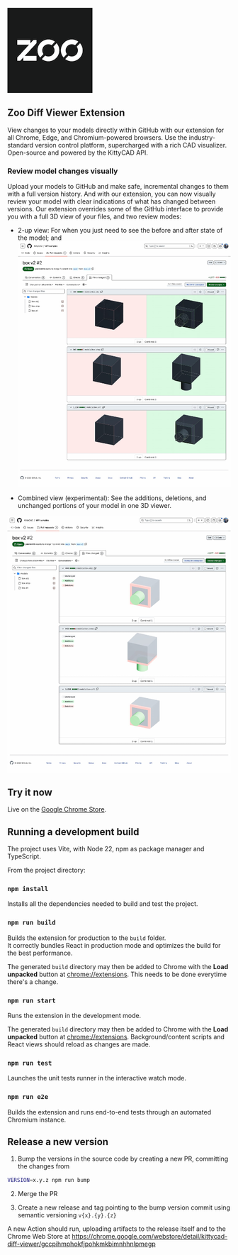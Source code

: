 ![Zoo](/public/logo192.png)

## Zoo Diff Viewer Extension

View changes to your models directly within GitHub with our extension for all Chrome, Edge, and Chromium-powered browsers. Use the industry-standard version control platform, supercharged with a rich CAD visualizer. Open-source and powered by the KittyCAD API.

### Review model changes visually

Upload your models to GitHub and make safe, incremental changes to them with a full version history. And with our extension, you can now visually review your model with clear indications of what has changed between versions. Our extension overrides some of the GitHub interface to provide you with a full 3D view of your files, and two review modes:

- 2-up view: For when you just need to see the before and after state of the model; and
![2-up view](/public/diff-viewer-2-up.jpg)

- Combined view (experimental): See the additions, deletions, and unchanged portions of your model in one 3D viewer.

![Combined view](/public/diff-viewer-combined.jpg)

## Try it now

Live on the [Google Chrome Store](https://chrome.google.com/webstore/detail/kittycad-diff-viewer/gccpihmphokfjpohkmkbimnhhnlpmegp).

## Running a development build

The project uses Vite, with Node 22, npm as package manager and TypeScript.

From the project directory:

### `npm install`

Installs all the dependencies needed to build and test the project.

### `npm run build`

Builds the extension for production to the `build` folder.\
It correctly bundles React in production mode and optimizes the build for the best performance.

The generated `build` directory may then be added to Chrome with the **Load unpacked** button at [chrome://extensions](). This needs to be done everytime there's a change.

### `npm run start`

Runs the extension in the development mode.

The generated `build` directory may then be added to Chrome with the **Load unpacked** button at [chrome://extensions](). Background/content scripts and React views should reload as changes are made.

### `npm run test`

Launches the unit tests runner in the interactive watch mode.

### `npm run e2e`

Builds the extension and runs end-to-end tests through an automated Chromium instance.

## Release a new version

1. Bump the versions in the source code by creating a new PR, committing the changes from

```bash
VERSION=x.y.z npm run bump
```

2. Merge the PR

3. Create a new release and tag pointing to the bump version commit using semantic versioning `v{x}.{y}.{z}`

A new Action should run, uploading artifacts to the release itself and to the Chrome Web Store at https://chrome.google.com/webstore/detail/kittycad-diff-viewer/gccpihmphokfjpohkmkbimnhhnlpmegp
